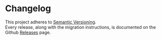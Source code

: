 # Changelog

This project adheres to [Semantic Versioning](http://semver.org/).  
Every release, along with the migration instructions, is documented on the Github [Releases](https://github.com/wellyshen/react-cool-img/releases) page.
